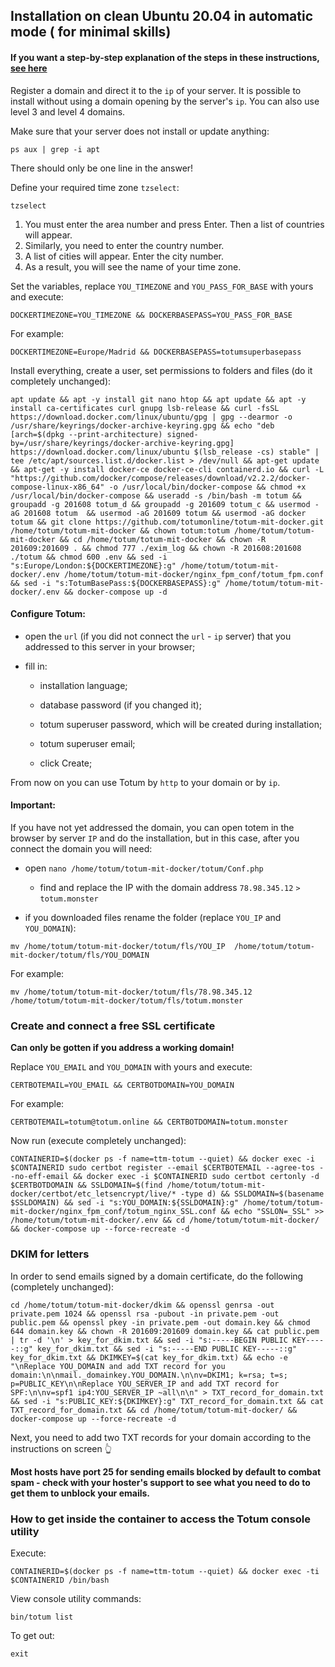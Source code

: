 ## Installation on clean Ubuntu 20.04 in automatic mode ( for minimal skills)

#### If you want a step-by-step explanation of the steps in these instructions, [see here](https://github.com/totumonline/totum-mit-docker/blob/main/FULL_CONFIG_ON_CLEAR_UBUNTU.md)


Register a domain and direct it to the `ip` of your server. It is possible to install without using a domain opening by the server's `ip`. You can also use level 3 and level 4 domains.



Make sure that your server does not install or update anything:

```
ps aux | grep -i apt
```

There should only be one line in the answer!



Define your required time zone `tzselect`:

```
tzselect
```

1. You must enter the area number and press Enter. Then a list of countries will appear.
2. Similarly, you need to enter the country number.
3. A list of cities will appear. Enter the city number.
4. As a result, you will see the name of your time zone.



Set the variables, replace `YOU_TIMEZONE` and `YOU_PASS_FOR_BASE` with yours and execute:

```
DOCKERTIMEZONE=YOU_TIMEZONE && DOCKERBASEPASS=YOU_PASS_FOR_BASE
```

For example:

```
DOCKERTIMEZONE=Europe/Madrid && DOCKERBASEPASS=totumsuperbasepass
```



Install everything, create a user, set permissions to folders and files (do it completely unchanged):

```
apt update && apt -y install git nano htop && apt update && apt -y install ca-certificates curl gnupg lsb-release && curl -fsSL https://download.docker.com/linux/ubuntu/gpg | gpg --dearmor -o /usr/share/keyrings/docker-archive-keyring.gpg && echo "deb [arch=$(dpkg --print-architecture) signed-by=/usr/share/keyrings/docker-archive-keyring.gpg] https://download.docker.com/linux/ubuntu $(lsb_release -cs) stable" | tee /etc/apt/sources.list.d/docker.list > /dev/null && apt-get update && apt-get -y install docker-ce docker-ce-cli containerd.io && curl -L "https://github.com/docker/compose/releases/download/v2.2.2/docker-compose-linux-x86_64" -o /usr/local/bin/docker-compose && chmod +x /usr/local/bin/docker-compose && useradd -s /bin/bash -m totum && groupadd -g 201608 totum_d && groupadd -g 201609 totum_c && usermod -aG 201608 totum  && usermod -aG 201609 totum && usermod -aG docker totum && git clone https://github.com/totumonline/totum-mit-docker.git /home/totum/totum-mit-docker && chown totum:totum /home/totum/totum-mit-docker && cd /home/totum/totum-mit-docker && chown -R 201609:201609 . && chmod 777 ./exim_log && chown -R 201608:201608 ./totum && chmod 600 .env && sed -i "s:Europe/London:${DOCKERTIMEZONE}:g" /home/totum/totum-mit-docker/.env /home/totum/totum-mit-docker/nginx_fpm_conf/totum_fpm.conf && sed -i "s:TotumBasePass:${DOCKERBASEPASS}:g" /home/totum/totum-mit-docker/.env && docker-compose up -d
```



#### Configure Totum:

- open the `url` (if you did not connect the `url` - `ip` server) that you addressed to this server in your browser;

- fill in:

    - installation language;

    - database password (if you changed it);

    - totum superuser password, which will be created during installation;

    - totum superuser email;

    - click Create;

From now on you can use Totum by `http` to your domain or by `ip`.

#### Important:

If you have not yet addressed the domain, you can open totem in the browser by server `IP` and do the installation, but in this case, after you connect the domain you will need:

- open `nano /home/totum/totum-mit-docker/totum/Conf.php` 

    - find and replace the IP with the domain address `78.98.345.12` `>` `totum.monster`

- if you downloaded files rename the folder (replace `YOU_IP` and `YOU_DOMAIN`):

```
mv /home/totum/totum-mit-docker/totum/fls/YOU_IP  /home/totum/totum-mit-docker/totum/fls/YOU_DOMAIN
```

For example:

```
mv /home/totum/totum-mit-docker/totum/fls/78.98.345.12  /home/totum/totum-mit-docker/totum/fls/totum.monster
```



### Create and connect a free SSL certificate

**Can only be gotten if you address a working domain!**

Replace `YOU_EMAIL` and `YOU_DOMAIN` with yours and execute:

```
CERTBOTEMAIL=YOU_EMAIL && CERTBOTDOMAIN=YOU_DOMAIN
```

For example:

```
CERTBOTEMAIL=totum@totum.online && CERTBOTDOMAIN=totum.monster
```


Now run (execute completely unchanged):

```
CONTAINERID=$(docker ps -f name=ttm-totum --quiet) && docker exec -i $CONTAINERID sudo certbot register --email $CERTBOTEMAIL --agree-tos --no-eff-email && docker exec -i $CONTAINERID sudo certbot certonly -d $CERTBOTDOMAIN && SSLDOMAIN=$(find /home/totum/totum-mit-docker/certbot/etc_letsencrypt/live/* -type d) && SSLDOMAIN=$(basename $SSLDOMAIN) && sed -i "s:YOU_DOMAIN:${SSLDOMAIN}:g" /home/totum/totum-mit-docker/nginx_fpm_conf/totum_nginx_SSL.conf && echo "SSLON=_SSL" >> /home/totum/totum-mit-docker/.env && cd /home/totum/totum-mit-docker/ && docker-compose up --force-recreate -d
```


### DKIM for letters

In order to send emails signed by a domain certificate, do the following (completely unchanged):

```
cd /home/totum/totum-mit-docker/dkim && openssl genrsa -out private.pem 1024 && openssl rsa -pubout -in private.pem -out public.pem && openssl pkey -in private.pem -out domain.key && chmod 644 domain.key && chown -R 201609:201609 domain.key && cat public.pem | tr -d '\n' > key_for_dkim.txt && sed -i "s:-----BEGIN PUBLIC KEY-----::g" key_for_dkim.txt && sed -i "s:-----END PUBLIC KEY-----::g" key_for_dkim.txt && DKIMKEY=$(cat key_for_dkim.txt) && echo -e "\nReplace YOU_DOMAIN and add TXT record for you domain:\n\nmail._domainkey.YOU_DOMAIN.\n\nv=DKIM1; k=rsa; t=s; p=PUBLIC_KEY\n\nReplace YOU_SERVER_IP and add TXT record for SPF:\n\nv=spf1 ip4:YOU_SERVER_IP ~all\n\n" > TXT_record_for_domain.txt && sed -i "s:PUBLIC_KEY:${DKIMKEY}:g" TXT_record_for_domain.txt && cat TXT_record_for_domain.txt && cd /home/totum/totum-mit-docker/ && docker-compose up --force-recreate -d
```

Next, you need to add two TXT records for your domain according to the instructions on screen 👆

**Most hosts have port 25 for sending emails blocked by default to combat spam - check with your hoster's support to see what you need to do to get them to unblock your emails.**


### How to get inside the container to access the Totum console utility

Execute:

```
CONTAINERID=$(docker ps -f name=ttm-totum --quiet) && docker exec -ti $CONTAINERID /bin/bash
```

View console utility commands:

```
bin/totum list
```

To get out:

```
exit
```